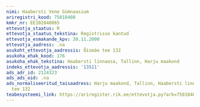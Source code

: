 ```yaml
---
nimi: Haabersti Vene Gümnaasium
ariregistri_kood: 75018408
kmkr_nr: EE102040065
ettevotja_staatus: R
ettevotja_staatus_tekstina: Registrisse kantud
ettevotja_esmakande_kpv: 30.11.2000
ettevotja_aadress: .na
asukoht_ettevotja_aadressis: Õismäe tee 132
asukoha_ehak_kood: 176
asukoha_ehak_tekstina: Haabersti linnaosa, Tallinn, Harju maakond
indeks_ettevotja_aadressis: '13511'
ads_adr_id: 2124323
ads_ads_oid: .na
ads_normaliseeritud_taisaadress: Harju maakond, Tallinn, Haabersti linnaosa, Õismäe
  tee 132
teabesysteemi_link: https://ariregister.rik.ee/ettevotja.py?ark=75018408&ref=rekvisiidid
---
```


